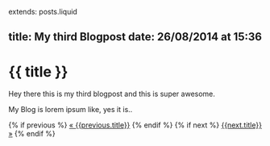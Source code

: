 extends: posts.liquid

title:   My third Blogpost
date:    26/08/2014 at 15:36
---
# {{ title }}

Hey there this is my third blogpost and this is super awesome.

My Blog is lorem ipsum like, yes it is..

{% if previous %}
   <a class="prev" href="/{{previous.path}}">&laquo; {{previous.title}}</a>
 {% endif %}
 {% if next %}
   <a class="next" href="/{{next.path}}">{{next.title}} &raquo;</a>
{% endif %}